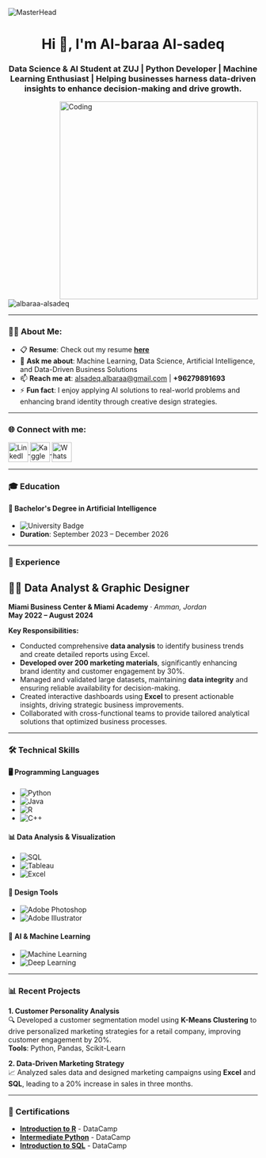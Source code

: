 ![MasterHead](https://i.redd.it/bpxxqqvps4h91.gif)  
<h1 align="center">Hi 👋, I'm Al-baraa Al-sadeq</h1>  
<h3 align="center">Data Science & AI Student at ZUJ | Python Developer | Machine Learning Enthusiast | Helping businesses harness data-driven insights to enhance decision-making and drive growth.</h3>  

<img align="right" alt="Coding" width="400" src="https://i.pinimg.com/originals/ee/ed/e2/eeede229147eb053fe863ef1cc7faf0b.gif" />  

<p align="left">  
  <img src="https://komarev.com/ghpvc/?username=albaraa-alsadeq&label=Profile%20views&color=0e75b6&style=flat" alt="albaraa-alsadeq" />  
</p>  

---

### 👨‍💻 About Me:  
- 📋 **Resume**: Check out my resume [**here**](#)  
- 💬 **Ask me about**: Machine Learning, Data Science, Artificial Intelligence, and Data-Driven Business Solutions  
- 📫 **Reach me at**: [alsadeq.albaraa@gmail.com](mailto:alsadeq.albaraa@gmail.com) | **+96279891693**  
- ⚡ **Fun fact**: I enjoy applying AI solutions to real-world problems and enhancing brand identity through creative design strategies.  

---

<h3 align="left">🌐 Connect with me:</h3>  
<p align="left">  
  <a href="https://linkedin.com/in/al-baraa-al-sadeq" target="_blank">  
    <img align="center" src="https://raw.githubusercontent.com/rahuldkjain/github-profile-readme-generator/master/src/images/icons/Social/linked-in-alt.svg" alt="LinkedIn - Albaraa Alsadeq" height="40" width="40" />  
  </a>  
  <a href="https://www.kaggle.com/albaraaalsadeq" target="_blank">  
    <img align="center" src="https://raw.githubusercontent.com/rahuldkjain/github-profile-readme-generator/master/src/images/icons/Social/kaggle.svg" alt="Kaggle - Albaraa Alsadeq" height="40" width="40" />  
  </a>  
  <a href="https://wa.me/+96279891693" target="_blank">  
    <img align="center" src="https://upload.wikimedia.org/wikipedia/commons/6/6b/WhatsApp.svg" alt="WhatsApp - Albaraa Alsadeq" height="40" width="40" />  
  </a>  
</p>  

---

### 🎓 Education  
#### 🏫 **Bachelor's Degree in Artificial Intelligence**  
- ![University Badge](https://img.shields.io/badge/Al--Zaytoonah_University_of_Jordan-0055A4?style=flat&logo=university&logoColor=white)  
- **Duration**: September 2023 – December 2026  

---

### 💼 Experience  
## 🧑‍💻 Data Analyst & Graphic Designer  
**Miami Business Center & Miami Academy** · *Amman, Jordan*  
**May 2022 – August 2024**  

**Key Responsibilities:**  
- Conducted comprehensive **data analysis** to identify business trends and create detailed reports using Excel.  
- **Developed over 200 marketing materials**, significantly enhancing brand identity and customer engagement by 30%.  
- Managed and validated large datasets, maintaining **data integrity** and ensuring reliable availability for decision-making.  
- Created interactive dashboards using **Excel** to present actionable insights, driving strategic business improvements.  
- Collaborated with cross-functional teams to provide tailored analytical solutions that optimized business processes.  

---

### 🛠️ Technical Skills  

#### 🖥️ Programming Languages  
- ![Python](https://img.shields.io/badge/Python-3776AB?style=flat&logo=python&logoColor=white)  
- ![Java](https://img.shields.io/badge/Java-ED8B00?style=flat&logo=java&logoColor=white)  
- ![R](https://img.shields.io/badge/R-276DC3?style=flat&logo=r&logoColor=white)  
- ![C++](https://img.shields.io/badge/C++-00599C?style=flat&logo=c%2B%2B&logoColor=white)  

#### 📊 Data Analysis & Visualization  
- ![SQL](https://img.shields.io/badge/SQL-4479A1?style=flat&logo=sql&logoColor=white)  
- ![Tableau](https://img.shields.io/badge/Tableau-E97627?style=flat&logo=tableau&logoColor=white)  
- ![Excel](https://img.shields.io/badge/Excel-217346?style=flat&logo=microsoft-excel&logoColor=white)  

#### 🎨 Design Tools  
- ![Adobe Photoshop](https://img.shields.io/badge/Adobe%20Photoshop-31A8FF?style=flat&logo=adobe-photoshop&logoColor=white)  
- ![Adobe Illustrator](https://img.shields.io/badge/Adobe%20Illustrator-FF9A00?style=flat&logo=adobe-illustrator&logoColor=white)  

#### 🚀 AI & Machine Learning  
- ![Machine Learning](https://img.shields.io/badge/Machine%20Learning-32CD32?style=flat&logo=machine-learning&logoColor=white)  
- ![Deep Learning](https://img.shields.io/badge/Deep%20Learning-000000?style=flat&logo=deep-learning&logoColor=white)  

---

### 📊 Recent Projects  

**1. Customer Personality Analysis**  
🔍 Developed a customer segmentation model using **K-Means Clustering** to drive personalized marketing strategies for a retail company, improving customer engagement by 20%.  
**Tools**: Python, Pandas, Scikit-Learn  

**2. Data-Driven Marketing Strategy**  
📈 Analyzed sales data and designed marketing campaigns using **Excel** and **SQL**, leading to a 20% increase in sales in three months.  

---

### 🏅 Certifications  
- **[Introduction to R](#)** - DataCamp  
- **[Intermediate Python](#)** - DataCamp  
- **[Introduction to SQL](#)** - DataCamp  

